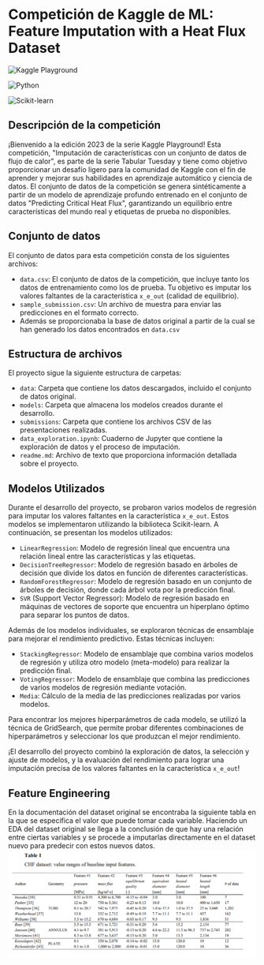 # Competición de Kaggle de ML: Feature Imputation with a Heat Flux Dataset

![Kaggle Playground](https://img.shields.io/badge/Kaggle-Playground-blue)

![Python](https://img.shields.io/badge/Lenguaje-Python-brightgreen)

![Scikit-learn](https://img.shields.io/badge/Biblioteca-Scikit--learn-orange)

## Descripción de la competición
¡Bienvenido a la edición 2023 de la serie Kaggle Playground! Esta competición, "Imputación de características con un conjunto de datos de flujo de calor", es parte de la serie Tabular Tuesday y tiene como objetivo proporcionar un desafío ligero para la comunidad de Kaggle con el fin de aprender y mejorar sus habilidades en aprendizaje automático y ciencia de datos. El conjunto de datos de la competición se genera sintéticamente a partir de un modelo de aprendizaje profundo entrenado en el conjunto de datos "Predicting Critical Heat Flux", garantizando un equilibrio entre características del mundo real y etiquetas de prueba no disponibles.

## Conjunto de datos
El conjunto de datos para esta competición consta de los siguientes archivos:

- `data.csv`: El conjunto de datos de la competición, que incluye tanto los datos de entrenamiento como los de prueba. Tu objetivo es imputar los valores faltantes de la característica `x_e_out` (calidad de equilibrio).
- `sample_submission.csv`: Un archivo de muestra para enviar las predicciones en el formato correcto.
- Además se proporcionaba la base de datos original a partir de la cual se han generado los datos encontrados en `data.csv`

## Estructura de archivos

El proyecto sigue la siguiente estructura de carpetas:

- `data`: Carpeta que contiene los datos descargados, incluido el conjunto de datos original.
- `models`: Carpeta que almacena los modelos creados durante el desarrollo.
- `submissions`: Carpeta que contiene los archivos CSV de las presentaciones realizadas.
- `data_exploration.ipynb`: Cuaderno de Jupyter que contiene la exploración de datos y el proceso de imputación.
- `readme.md`: Archivo de texto que proporciona información detallada sobre el proyecto.

## Modelos Utilizados

Durante el desarrollo del proyecto, se probaron varios modelos de regresión para imputar los valores faltantes en la característica `x_e_out`. Estos modelos se implementaron utilizando la biblioteca Scikit-learn. A continuación, se presentan los modelos utilizados:

- `LinearRegression`: Modelo de regresión lineal que encuentra una relación lineal entre las características y las etiquetas.
- `DecisionTreeRegressor`: Modelo de regresión basado en árboles de decisión que divide los datos en función de diferentes características.
- `RandomForestRegressor`: Modelo de regresión basado en un conjunto de árboles de decisión, donde cada árbol vota por la predicción final.
- `SVR` (Support Vector Regressor): Modelo de regresión basado en máquinas de vectores de soporte que encuentra un hiperplano óptimo para separar los puntos de datos.

Además de los modelos individuales, se exploraron técnicas de ensamblaje para mejorar el rendimiento predictivo. Estas técnicas incluyen:

- `StackingRegressor`: Modelo de ensamblaje que combina varios modelos de regresión y utiliza otro modelo (meta-modelo) para realizar la predicción final.
- `VotingRegressor`: Modelo de ensamblaje que combina las predicciones de varios modelos de regresión mediante votación.
- `Media`: Cálculo de la media de las predicciones realizadas por varios modelos.

Para encontrar los mejores hiperparámetros de cada modelo, se utilizó la técnica de GridSearch, que permite probar diferentes combinaciones de hiperparámetros y seleccionar los que produzcan el mejor rendimiento.

¡El desarrollo del proyecto combinó la exploración de datos, la selección y ajuste de modelos, y la evaluación del rendimiento para lograr una imputación precisa de los valores faltantes en la característica `x_e_out`!

## Feature Engineering
En la documentación del dataset original se encontraba la siguiente tabla en la que se especifica el valor que puede tomar cada variable.
Haciendo un EDA del dataset original se llega a la conclusión de que hay una relación entre ciertas variables y se procede a imputarlas directamente en el dataset nuevo para predecir con estos nuevos datos.
![Scikit-learn](data/tabla_original.png)


